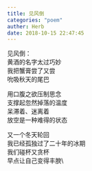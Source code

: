 ```yaml
---
title: 见风倒
categories: "poem"
auther: Herb
date: 2018-10-15 22:47:45
---
```

见风倒：\
黄酒的名字太过巧妙\
我把蟹膏尝了又尝\
吮吸秋天的尾巴

用口腹之欲压制思念\
支撑起忽然掉落的温度\
呆滞着、迷离着\
放空是一种难得的状态

又一个冬天轮回\
我已经孤独过了二十年的冰期\
我们碰杯又贪杯\
早点让自己变得丰腴\
